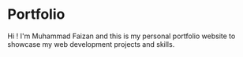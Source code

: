 # Portfolio
Hi ! I'm Muhammad Faizan and this is my  personal portfolio website to showcase my web development projects and skills.
